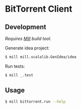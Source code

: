 BitTorrent Client
=================

Development
-----------

_Requires [Mill](http://www.lihaoyi.com/mill/) build tool._

Generate idea project:
```sh
$ mill mill.scalalib.GenIdea/idea
```

Run tests:
```sh
$ mill _.test
```

Usage
-----

```sh
$ mill bittorrent.run --help
```